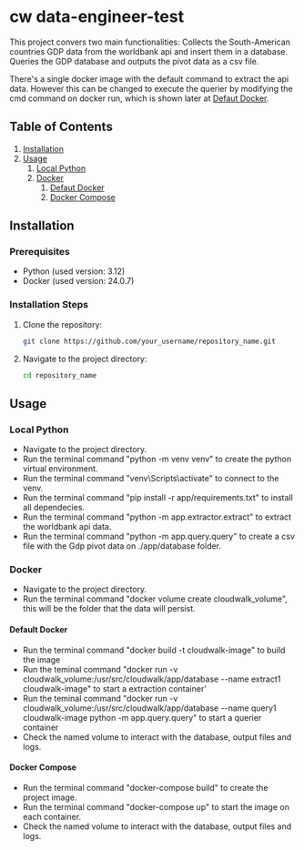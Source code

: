# cw data-engineer-test

This project convers two main functionalities:
    Collects the South-American countries GDP data from the worldbank api and insert them in a database.
    Queries the GDP database and outputs the pivot data as a csv file.

There's a single docker image with the default command to extract the api data.
However this can be changed to execute the querier by modifying the cmd command on docker run, which is shown later at [Defaut Docker](#default-docker).


## Table of Contents
1. [Installation](#installation)
2. [Usage](#usage)
    1. [Local Python](#local-python)
    2. [Docker](#docker)
        1. [Defaut Docker](#default-docker)
        2. [Docker Compose](#docker-compose)


## Installation

### Prerequisites
- Python (used version: 3.12)
- Docker (used version: 24.0.7)


### Installation Steps
1. Clone the repository:
    ```sh
    git clone https://github.com/your_username/repository_name.git
    ```
2. Navigate to the project directory:
    ```sh
    cd repository_name
    ```

## Usage

### Local Python
- Navigate to the project directory.
- Run the terminal command "python -m venv venv" to create the python virtual environment.
- Run the terminal command "venv\Scripts\activate" to connect to the venv.
- Run the terminal command "pip install -r app/requirements.txt" to install all dependecies.
- Run the terminal command "python -m app.extractor.extract" to extract the worldbank api data.
- Run the terminal command "python -m app.query.query" to create a csv file with the Gdp pivot data on ./app/database folder.


### Docker
- Navigate to the project directory.
- Run the terminal command "docker volume create cloudwalk_volume", this will be the folder that the data will persist.

#### Default Docker
- Run the terminal command "docker build -t cloudwalk-image" to build the image
- Run the teminal command "docker run -v cloudwalk_volume:/usr/src/cloudwalk/app/database --name extract1 cloudwalk-image" to start a extraction container'
- Run the teminal command "docker run -v cloudwalk_volume:/usr/src/cloudwalk/app/database --name query1 cloudwalk-image python -m app.query.query" to start a querier container
- Check the named volume to interact with the database, output files and logs.

#### Docker Compose
- Run the terminal command "docker-compose build" to create the project image.
- Run the terminal command "docker-compose up" to start the image on each container.
- Check the named volume to interact with the database, output files and logs.